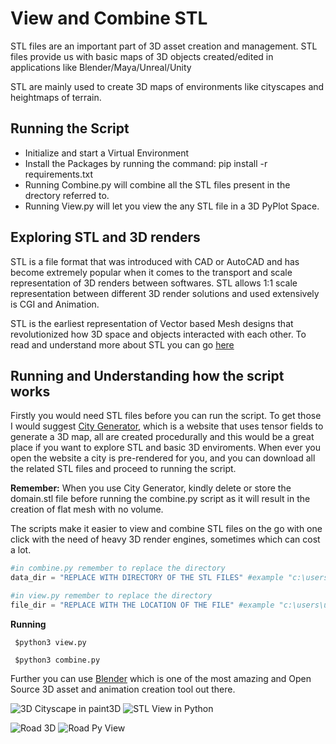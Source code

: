 # View and Combine STL

STL files are an important part of 3D asset creation and management. STL files provide us with basic maps of 3D objects created/edited in applications like Blender/Maya/Unreal/Unity

STL are mainly used to create 3D maps of environments like cityscapes and heightmaps of terrain. 

## Running the Script
* Initialize and start a Virtual Environment
* Install the Packages by running the command: pip install -r requirements.txt
* Running Combine.py will combine all the STL files present in the drectory referred to.
* Running View.py will let you view the any STL file in a 3D PyPlot Space.

## Exploring STL and 3D renders
STL is a file format that was introduced with CAD or AutoCAD and has become extremely popular when it comes to the transport and scale representation of 3D renders between softwares. STL allows 1:1 scale representation between different 3D render solutions and used extensively is CGI and Animation. 

STL is the earliest representation of Vector based Mesh designs that revolutionized how 3D space and objects interacted with each other. To read and understand more about STL you can go [here](https://en.wikipedia.org/wiki/STL_(file_format))

## Running and Understanding how the script works

Firstly you would need STL files before you can run the script. To get those I would suggest [City Generator](https://probabletrain.itch.io/city-generator), which is a website that uses tensor fields to generate a 3D map, all are created procedurally and this would be a great place if you want to explore STL and basic 3D enviroments.
When ever you open the website a city is pre-rendered for you, and you can download all the related STL files and proceed to running the script.

**Remember:** When you use City Generator, kindly delete or store the domain.stl file before running the combine.py script as it will result in the creation of flat mesh with no volume.

The scripts make it easier to view and combine STL files on the go with one click with the need of heavy 3D render engines, sometimes which can cost a lot.

```python
#in combine.py remember to replace the directory
data_dir = "REPLACE WITH DIRECTORY OF THE STL FILES" #example "c:\users\username\..."
```
```python
#in view.py remember to replace the directory
file_dir = "REPLACE WITH THE LOCATION OF THE FILE" #example "c:\users\username\..."
```

**Running** 

``` $python3 view.py```

``` $python3 combine.py```


Further you can use [Blender](https://www.blender.org/) which is one of the most amazing and Open Source 3D asset and animation creation tool out there.

![3D Cityscape in paint3D](https://github.com/HarshCasper/Rotten-Scripts/blob/master/Python/View_and_Combine_STL/images/building_3d.png)
![STL View in Python](https://github.com/HarshCasper/Rotten-Scripts/blob/master/Python/View_and_Combine_STL/images/building_py_view.png)

![Road 3D](https://github.com/HarshCasper/Rotten-Scripts/blob/master/Python/View_and_Combine_STL/images/road_3d.PNG)
![Road Py View](https://github.com/HarshCasper/Rotten-Scripts/blob/master/Python/View_and_Combine_STL/images/road_py_view.PNG)
